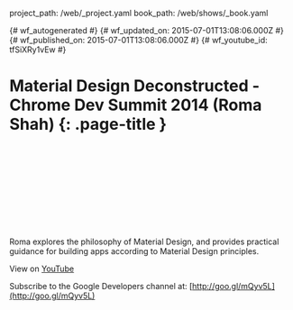 project_path: /web/_project.yaml
book_path: /web/shows/_book.yaml

{# wf_autogenerated #}
{# wf_updated_on: 2015-07-01T13:08:06.000Z #}
{# wf_published_on: 2015-07-01T13:08:06.000Z #}
{# wf_youtube_id: tfSiXRy1vEw #}

# Material Design Deconstructed - Chrome Dev Summit 2014 (Roma Shah) {: .page-title }


<div class="video-wrapper">
  <iframe class="devsite-embedded-youtube-video" data-video-id="tfSiXRy1vEw"
          data-autohide="1" data-showinfo="0" frameborder="0" allowfullscreen>
  </iframe>
</div>

Roma explores the philosophy of Material Design, and provides practical guidance for building apps according to Material Design principles.

View on [YouTube](https://youtu.be/tfSiXRy1vEw)

Subscribe to the Google Developers channel at: [http://goo.gl/mQyv5L](http://goo.gl/mQyv5L)
